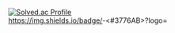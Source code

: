 [![Solved.ac Profile](http://mazassumnida.wtf/api/v2/generate_badge?boj=kwakkun2002)](https://solved.ac/kwakkun2002/)  
https://img.shields.io/badge/<Python>-<#3776AB>?logo=<Python>
